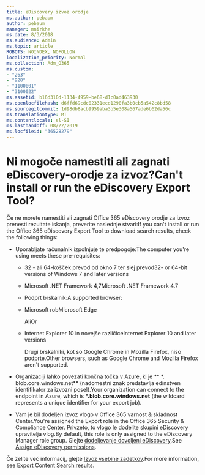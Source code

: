 ```yaml
---
title: eDiscovery izvoz orodje
ms.author: pebaum
author: pebaum
manager: mnirkhe
ms.date: 8/3/2018
ms.audience: Admin
ms.topic: article
ROBOTS: NOINDEX, NOFOLLOW
localization_priority: Normal
ms.collection: Adm_O365
ms.custom:
- "263"
- "928"
- "1100001"
- "3100022"
ms.assetid: b16d310d-1134-4959-be68-d1c0ad463930
ms.openlocfilehash: d6ffd69cdc02331ecd1290fa3b0cb5a542c8bd58
ms.sourcegitcommit: 1d98db8acb9959aba3b5e308a567ade6b62da56c
ms.translationtype: MT
ms.contentlocale: sl-SI
ms.lasthandoff: 08/22/2019
ms.locfileid: "36528279"
---
```

# <a name="cant-install-or-run-the-ediscovery-export-tool"></a><span data-ttu-id="0ee49-102">Ni mogoče namestiti ali zagnati eDiscovery-orodje za izvoz?</span><span class="sxs-lookup"><span data-stu-id="0ee49-102">Can't install or run the eDiscovery Export Tool?</span></span>

<span data-ttu-id="0ee49-103">Če ne morete namestiti ali zagnati Office 365 eDiscovery orodje za izvoz prenesti rezultate iskanja, preverite naslednje stvari:</span><span class="sxs-lookup"><span data-stu-id="0ee49-103">If you can't install or run the Office 365 eDiscovery Export Tool to download search results, check the following things:</span></span>
  
- <span data-ttu-id="0ee49-104">Uporabljate računalnik izpolnjuje te predpogoje:</span><span class="sxs-lookup"><span data-stu-id="0ee49-104">The computer you're using meets these pre-requisites:</span></span>

  - <span data-ttu-id="0ee49-105">32 - ali 64-košček prevod od okno 7 ter slej prevod</span><span class="sxs-lookup"><span data-stu-id="0ee49-105">32- or 64-bit versions of Windows 7 and later versions</span></span>

  - <span data-ttu-id="0ee49-106">Microsoft .NET Framework 4,7</span><span class="sxs-lookup"><span data-stu-id="0ee49-106">Microsoft .NET Framework 4.7</span></span>

  - <span data-ttu-id="0ee49-107">Podprt brskalnik:</span><span class="sxs-lookup"><span data-stu-id="0ee49-107">A supported browser:</span></span>

  - <span data-ttu-id="0ee49-108">Microsoft rob</span><span class="sxs-lookup"><span data-stu-id="0ee49-108">Microsoft Edge</span></span>

    <span data-ttu-id="0ee49-109">Ali</span><span class="sxs-lookup"><span data-stu-id="0ee49-109">Or</span></span>

  - <span data-ttu-id="0ee49-110">Internet Explorer 10 in novejše različice</span><span class="sxs-lookup"><span data-stu-id="0ee49-110">Internet Explorer 10 and later versions</span></span>

    <span data-ttu-id="0ee49-111">Drugi brskalniki, kot so Google Chrome in Mozilla Firefox, niso podprte.</span><span class="sxs-lookup"><span data-stu-id="0ee49-111">Other browsers, such as Google Chrome and Mozilla Firefox aren't supported.</span></span>

- <span data-ttu-id="0ee49-112">Organizaciji lahko povezati končna točka v Azure, ki je \*\* \*. blob.core.windows.net\*\* (nadomestni znak predstavlja edinstven identifikator za izvozni posel).</span><span class="sxs-lookup"><span data-stu-id="0ee49-112">Your organization can connect to the endpoint in Azure, which is **\*.blob.core.windows.net** (the wildcard represents a unique identifier for your export job).</span></span>

- <span data-ttu-id="0ee49-113">Vam je bil dodeljen izvoz vlogo v Office 365 varnost &amp; skladnost Center.</span><span class="sxs-lookup"><span data-stu-id="0ee49-113">You're assigned the Export role in the Office 365 Security &amp; Compliance Center.</span></span> <span data-ttu-id="0ee49-114">Privzeto, to vlogo le dodelite skupini eDiscovery upravitelja vlog.</span><span class="sxs-lookup"><span data-stu-id="0ee49-114">By default, this role is only assigned to the eDiscovery Manager role group.</span></span> <span data-ttu-id="0ee49-115">Glejte [dodeljevanje dovoljenj eDiscovery](https://support.office.com/article/assign-ediscovery-permissions-in-the-office-365-security-compliance-center-5b9a067b-9d2e-4aa5-bb33-99d8c0d0b5d7#moreinfo).</span><span class="sxs-lookup"><span data-stu-id="0ee49-115">See [Assign eDiscovery permissions](https://support.office.com/article/assign-ediscovery-permissions-in-the-office-365-security-compliance-center-5b9a067b-9d2e-4aa5-bb33-99d8c0d0b5d7#moreinfo).</span></span>

<span data-ttu-id="0ee49-116">Če želite več informacij, glejte [Izvoz vsebine zadetkov](https://support.office.com/article/Export-Content-Search-results-from-the-Office-365-Security-Compliance-Center-ed48d448-3714-4c42-85f5-10f75f6a4278).</span><span class="sxs-lookup"><span data-stu-id="0ee49-116">For more information, see [Export Content Search results](https://support.office.com/article/Export-Content-Search-results-from-the-Office-365-Security-Compliance-Center-ed48d448-3714-4c42-85f5-10f75f6a4278).</span></span>
  